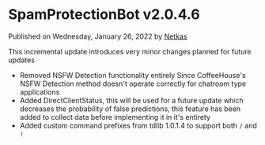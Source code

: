 # SpamProtectionBot v2.0.4.6

Published on Wednesday, January 26, 2022 by [Netkas](https://netkas.me/)

This incremental update introduces very minor changes planned for future updates

 - Removed NSFW Detection functionality entirely Since CoffeeHouse's NSFW Detection method doesn't operate correctly for
   chatroom type applications
 - Added DirectClientStatus, this will be used for a future update which decreases the probability of false predictions, this
   feature has been added to collect data before implementing it in it's entirety
 - Added custom command prefixes from tdlib 1.0.1.4 to support both `/` and `!`